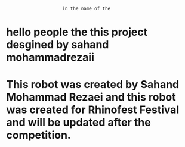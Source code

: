 
                         in the name of the 


#

#

<h1>

hello people the this project desgined by sahand mohammadrezaii
  
</h1>

#

<h1>
  
This robot was created by Sahand Mohammad Rezaei and this robot was created for Rhinofest Festival and will be updated after the competition.
  
</h1>

#
